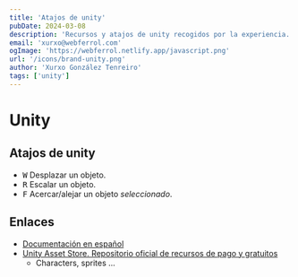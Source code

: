 ```yaml
---
title: 'Atajos de unity'
pubDate: 2024-03-08
description: 'Recursos y atajos de unity recogidos por la experiencia.'
email: 'xurxo@webferrol.com'
ogImage: 'https://webferrol.netlify.app/javascript.png'
url: '/icons/brand-unity.png'
author: 'Xurxo González Tenreiro'
tags: ['unity']
---
```


# Unity

## Atajos de unity

- <kbd>W</kbd> Desplazar un objeto.
- <kbd>R</kbd> Escalar un objeto.
- <kbd>F</kbd> Acercar/alejar un objeto *seleccionado*.

## Enlaces
- [Documentación en español](https://docs.unity3d.com/es/)
- [Unity Asset Store. Repositorio oficial de recursos de pago y gratuitos](https://assetstore.unity.com/)
    - Characters, sprites ...
